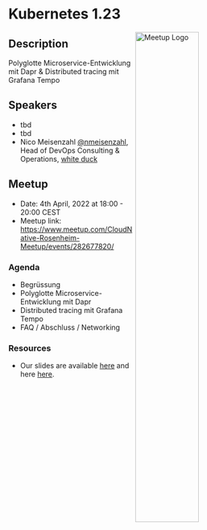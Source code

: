 # Kubernetes 1.23

<img width="50%" align="right" alt="Meetup Logo" src="https://secure.meetupstatic.com/photos/event/9/6/1/b/clean_497198427.jpeg">

## Description

<p>Polyglotte Microservice-Entwicklung mit Dapr & Distributed tracing mit Grafana Tempo</p>

## Speakers

- tbd
- tbd
- Nico Meisenzahl [@nmeisenzahl](https://github.com/nmeisenzahl), Head of DevOps Consulting & Operations, [white duck](https://whiteduck.de/en/)

## Meetup

- Date: 4th April, 2022 at 18:00 - 20:00 CEST
- Meetup link: https://www.meetup.com/CloudNative-Rosenheim-Meetup/events/282677820/

### Agenda

- Begrüssung
- Polyglotte Microservice-Entwicklung mit Dapr
- Distributed tracing mit Grafana Tempo
- FAQ / Abschluss / Networking

### Resources

- Our slides are available [here](./tbd.pdf) and here [here](./tbd.pdf).
